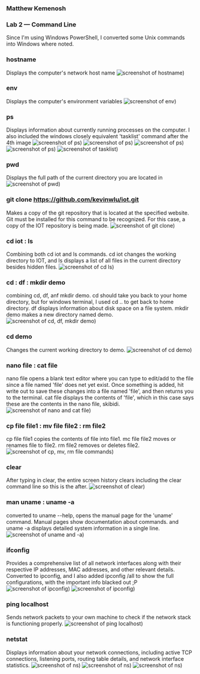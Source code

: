 ### Matthew Kemenosh
### Lab 2 — Command Line
Since I'm using Windows PowerShell, I converted some Unix commands into Windows where noted.
### hostname
Displays the computer's network host name
![screenshot of hostname)](hostname.png)
### env
Displays the computer's environment variables
![screenshot of env)](env.png)
### ps
Displays information about currently running processes on the computer. I also included the windows closely equivalent 'tasklist' command after the 4th image
![screenshot of ps)](ps1.png)
![screenshot of ps)](ps2.png)
![screenshot of ps)](ps3.png)
![screenshot of ps)](ps4.png)
![screenshot of tasklist)](tasklist.png)
### pwd
Displays the full path of the current directory you are located in
![screenshot of pwd)](pwd.png)
### git clone https://github.com/kevinwlu/iot.git
Makes a copy of the git repository that is located at the specified website. Git must be installed for this command to be recognized. For this case, a copy of the IOT repository is being made.
![screenshot of git clone)](gitclone.png)
### cd iot :  ls
Combining both cd iot and ls commands. cd iot changes the working directory to IOT, and ls displays a list of all files in the current directory besides hidden files.
![screenshot of cd ls)](cd_ls.png)
### cd :  df  :  mkdir demo
combining cd, df, anf mkdir demo. cd should take you back to your home directory, but for windows terminal, I used cd .. to get back to home directory. df displays information about disk space on a file system. mkdir demo makes a new directory named demo.
![screenshot of cd, df, mkdir demo)](cd_df_mkdir.png)
### cd demo
Changes the current working directory to demo.
![screenshot of cd demo)](cd_demo.png)
### nano file :  cat file
nano file opens a blank text editor where you can type to edit/add to the file since a file named 'file' does net yet exist. Once something is added, hit write out to save these changes into a file named 'file', and then returns you to the terminal. cat file displays the contents of 'file', which in this case says these are the contents in the nano file, skibidi.
![screenshot of nano and cat file)](nano_cat.png)
### cp file file1 :  mv file file2  :  rm file2
cp file file1 copies the contents of file into file1. mc file file2 moves or renames file to file2. rm file2 removes or deletes file2.
![screenshot of cp, mv, rm file commands)](cp,mv,rm.png)
### clear
After typing in clear, the entire screen history clears including the clear command line so this is the after.
![screenshot of clear)](clear.png)
### man uname  : uname -a
converted to uname --help, opens the manual page for the 'uname' command. Manual pages show documentation about commands. and uname -a displays detailed system information in a single line.
![screenshot of uname and -a)](uname+a.png)
### ifconfig
Provides a comprehensive list of all network interfaces along with their respective IP addresses, MAC addresses, and other relevant details. Converted to ipconfig, and I also added ipconfig /all to show the full configurations, with the important info blacked out ;P
![screenshot of ipconfig)](ipconfig.png)
![screenshot of ipconfig)](ipconfigall.png)

### ping localhost
Sends network packets to your own machine to check if the network stack is functioning properly.
![screenshot of ping localhost)](ping_lh.png)
### netstat
Displays information about your network connections, including active TCP connections, listening ports, routing table details, and network interface statistics.
![screenshot of ns)](ns1.png)
![screenshot of ns)](ns2.png)
![screenshot of ns)](ns3.png)
